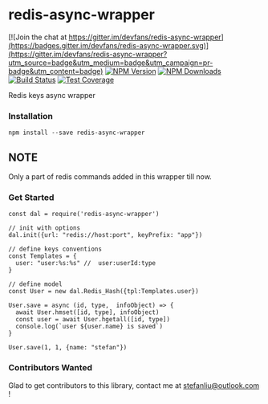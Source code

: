 # redis-async-wrapper

[![Join the chat at https://gitter.im/devfans/redis-async-wrapper](https://badges.gitter.im/devfans/redis-async-wrapper.svg)](https://gitter.im/devfans/redis-async-wrapper?utm_source=badge&utm_medium=badge&utm_campaign=pr-badge&utm_content=badge)
[![NPM Version][npm-image]][npm-url]
[![NPM Downloads][downloads-image]][downloads-url]
[![Build Status][travis-image]][travis-url]
[![Test Coverage][coveralls-image]][coveralls-url]

Redis keys async wrapper

### Installation

```
npm install --save redis-async-wrapper
```

## NOTE
Only a part of redis commands added in this wrapper till now.

### Get Started

```
const dal = require('redis-async-wrapper')

// init with options
dal.init({url: "redis://host:port", keyPrefix: "app"})

// define keys conventions
const Templates = {
  user: "user:%s:%s" //  user:userId:type
}

// define model
const User = new dal.Redis_Hash({tpl:Templates.user})

User.save = async (id, type,  infoObject) => {
  await User.hmset([id, type], infoObject)
  const user = await User.hgetall([id, type])
  console.log(`user ${user.name} is saved`)
}

User.save(1, 1, {name: "stefan"})
```

### Contributors Wanted
Glad to get contributors to this library, contact me at stefanliu@outlook.com !

[npm-image]: https://img.shields.io/npm/v/redis-async-wrapper.svg
[npm-url]: https://npmjs.org/package/redis-async-wrapper
[travis-image]: https://img.shields.io/travis/devfans/redis-async-wrapper/master.svg
[travis-url]: https://travis-ci.org/devfans/redis-async-wrapper
[coveralls-image]: https://img.shields.io/coveralls/devfans/redis-async-wrapper/master.svg
[coveralls-url]: https://coveralls.io/r/devfans/redis-async-wrapper?branch=master
[downloads-image]: https://img.shields.io/npm/dm/redis-async-wrapper.svg
[downloads-url]: https://npmjs.org/package/redis-async-wrapper

